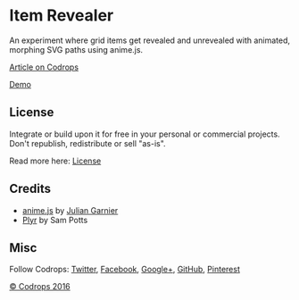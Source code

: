 # Item Revealer
An experiment where grid items get revealed and unrevealed with animated, morphing SVG paths using anime.js.

[Article on Codrops](http://tympanus.net/codrops/?p=27324)

[Demo](http://tympanus.net/Development/ItemRevealer/)

## License

Integrate or build upon it for free in your personal or commercial projects. Don't republish, redistribute or sell "as-is". 

Read more here: [License](http://tympanus.net/codrops/licensing/)

## Credits

- [anime.js](http://anime-js.com/) by [Julian Garnier](http://juliangarnier.com/)
- [Plyr](https://plyr.io/) by Sam Potts

## Misc

Follow Codrops: [Twitter](http://www.twitter.com/codrops), [Facebook](http://www.facebook.com/pages/Codrops/159107397912), [Google+](https://plus.google.com/101095823814290637419), [GitHub](https://github.com/codrops), [Pinterest](http://www.pinterest.com/codrops/)

[© Codrops 2016](http://www.codrops.com)





